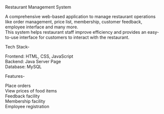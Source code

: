 Restaurant Management System

A comprehensive web-based application to manage restaurant operations like order management, price list, membership, customer feedback, employee interface and many more.   
This system helps restaurant staff improve efficiency and provides an easy-to-use interface for customers to interact with the restaurant.

Tech Stack-

Frontend: HTML, CSS, JavaScript   
Backend: Java Server Page    
Database: MySQL   

Features-  

Place orders   
View prices of food items     
Feedback facility   
Membership facility   
Employee registration   

